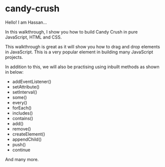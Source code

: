 # candy-crush

Hello! I am Hassan...

In this walkthrough, I show you how to build Candy Crush in pure JavaScript, HTML and CSS.  

This walkthrough is great as it will show you how to drag and drop elements in JavaScript. This is a very popular element in building many JavaScript projects.

In addition to this, we will also be practising using inbuilt methods as shown in below:

- addEventListener()
- setAttribute()
- setInterval()
- some()
- every()
- forEach()
- includes()
- contains()
- add()
- remove()
- createElement()
- appendChild()
- push()
- continue

And many more.



